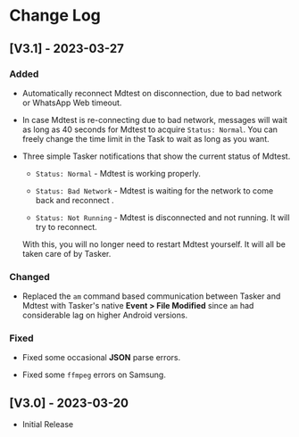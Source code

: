 # Change Log
 
 ## [V3.1] - 2023-03-27
 
### Added

- Automatically reconnect Mdtest on disconnection, due to bad network or WhatsApp Web timeout.

- In case Mdtest is re-connecting due to bad network, messages will wait as long as 40 seconds for Mdtest to acquire `Status: Normal`. You can freely change the time limit in the Task to wait as long as you want.

- Three simple Tasker notifications that show the current status of Mdtest.
  - `Status: Normal` - Mdtest is working properly.
  
  - `Status: Bad Network` - Mdtest is waiting for the network to come back and reconnect .
  
  - `Status: Not Running` - Mdtest is disconnected and not running. It will try to reconnect.
  
  With this, you will no longer need to restart Mdtest yourself. It will all be taken care of by Tasker.
 
### Changed
  
- Replaced the `am` command based communication between Tasker and Mdtest with Tasker's native **Event > File Modified** since `am` had considerable lag on higher Android versions.
 
### Fixed
 
- Fixed some occasional **JSON** parse errors.

- Fixed some `ffmpeg` errors on Samsung.
 
## [V3.0] - 2023-03-20
 
- Initial Release
 
